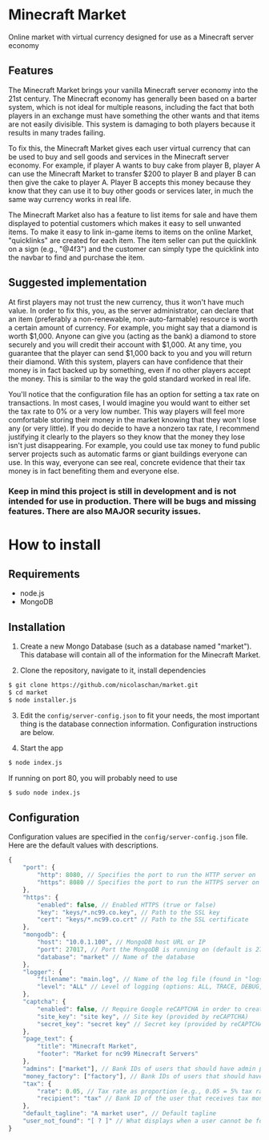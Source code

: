 # Minecraft Market
Online market with virtual currency designed for use as a Minecraft server economy

## Features
The Minecraft Market brings your vanilla Minecraft server economy into the 21st century. The Minecraft economy has generally been based on a barter system, which is not ideal for multiple reasons, including the fact that both players in an exchange must have something the other wants and that items are not easily divisible. This system is damaging to both players because it results in many trades failing.

To fix this, the Minecraft Market gives each user virtual currency that can be used to buy and sell goods and services in the Minecraft server economy. For example, if player A wants to buy cake from player B, player A can use the Minecraft Market to transfer $200 to player B and player B can then give the cake to player A. Player B accepts this money because they know that they can use it to buy other goods or services later, in much the same way currency works in real life.

The Minecraft Market also has a feature to list items for sale and have them displayed to potential customers which makes it easy to sell unwanted items. To make it easy to link in-game items to items on the online Market, "quicklinks" are created for each item. The item seller can put the quicklink on a sign (e.g., "@4f3") and the customer can simply type the quicklink into the navbar to find and purchase the item.

## Suggested implementation
At first players may not trust the new currency, thus it won't have much value. In order to fix this, you, as the server administrator, can declare that an item (preferably a non-renewable, non-auto-farmable) resource is worth a certain amount of currency. For example, you might say that a diamond is worth $1,000. Anyone can give you (acting as the bank) a diamond to store securely and you will credit their account with $1,000. At any time, you guarantee that the player can send $1,000 back to you and you will return their diamond. With this system, players can have confidence that their money is in fact backed up by something, even if no other players accept the money. This is similar to the way the gold standard worked in real life.

You'll notice that the configuration file has an option for setting a tax rate on transactions. In most cases, I would imagine you would want to either set the tax rate to 0% or a very low number. This way players will feel more comfortable storing their money in the market knowing that they won't lose any (or very little). If you do decide to have a nonzero tax rate, I recommend justifying it clearly to the players so they know that the money they lose isn't just disappearing. For example, you could use tax money to fund public server projects such as automatic farms or giant buildings everyone can use. In this way, everyone can see real, concrete evidence that their tax money is in fact benefiting them and everyone else.

### Keep in mind this project is still in development and is not intended for use in production. There will be bugs and missing features. There are also MAJOR security issues.

# How to install
## Requirements
- node.js
- MongoDB

## Installation
1) Create a new Mongo Database (such as a database named "market"). This database will contain all of the information for the Minecraft Market.

2) Clone the repository, navigate to it, install dependencies
```sh
$ git clone https://github.com/nicolaschan/market.git
$ cd market
$ node installer.js
```

3) Edit the ```config/server-config.json``` to fit your needs, the most important thing is the database connection information. Configuration instructions are below.

4) Start the app
```sh
$ node index.js
```
If running on port 80, you will probably need to use
```sh
$ sudo node index.js
```

## Configuration
Configuration values are specified in the ```config/server-config.json``` file. Here are the default values with descriptions.
```js
{
    "port": {
        "http": 8080, // Specifies the port to run the HTTP server on
        "https": 8080 // Specifies the port to run the HTTPS server on (if HTTPS is enabled below)
    },
    "https": {
        "enabled": false, // Enabled HTTPS (true or false)
        "key": "keys/*.nc99.co.key", // Path to the SSL key
        "cert": "keys/*.nc99.co.crt" // Path to the SSL certificate
    },
    "mongodb": {
        "host": "10.0.1.100", // MongoDB host URL or IP
        "port": 27017, // Port the MongoDB is running on (default is 27017)
        "database": "market" // Name of the database
    },
    "logger": {
        "filename": "main.log", // Name of the log file (found in "logs/filename")
        "level": "ALL" // Level of logging (options: ALL, TRACE, DEBUG, INFO, WARN, FATAL, OFF)
    },
    "captcha": {
        "enabled": false, // Require Google reCAPTCHA in order to create an account
        "site_key": "site key", // Site key (provided by reCAPTCHA)
        "secret_key": "secret key" // Secret key (provided by reCAPTCHA)
    },
    "page_text": {
        "title": "Minecraft Market", 
        "footer": "Market for nc99 Minecraft Servers"
    },
    "admins": ["market"], // Bank IDs of users that should have admin privileges
    "money_factory": ["factory"], // Bank IDs of users that should have unlimited money
    "tax": {
        "rate": 0.05, // Tax rate as proportion (e.g., 0.05 = 5% tax rate)
        "recipient": "tax" // Bank ID of the user that receives tax money
    },
    "default_tagline": "A market user", // Default tagline
    "user_not_found": "[ ? ]" // What displays when a user cannot be found
}
```
